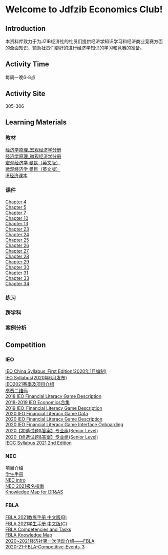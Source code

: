 # Welcome to Jdfzib Economics Club!
## Introduction
本资料库致力于为JZIB经济社的社员们提供经济学知识学习和经济商业竞赛方面的全面知识，辅助社员们更好的进行经济学知识的学习和竞赛的准备。
## Activity Time
每周一晚6-8点
## Activity Site
305-306
## Learning Materials
### 教材
[经济学原理_宏观经济学分册][test1]<br/>
[经济学原理_微观经济学分册][test2]<br/>
[宏观经济学 曼昆（英文版）][test3]<br/>
[微观经济学 曼昆（英文版）][test4]<br/>
[IB经济课本][test20]<br/>
### 课件
[Chapter 4][test32]<br/>
[Chapter 5][test33]<br/>
[Chapter 7][test34]<br/>
[Chapter 10][test35]<br/>
[Chapter 13][test36]<br/>
[Chapter 23][test21]<br/>
[Chapter 24][test22]<br/>
[Chapter 25][test23]<br/>
[Chapter 26][test24]<br/>
[Chapter 27][test25]<br/>
[Chapter 28][test26]<br/>
[Chapter 29][test27]<br/>
[Chapter 30][test28]<br/>
[Chapter 31][test31]<br/>
[Chapter 33][test29]<br/>
[Chapter 34][test30]<br/>
### 练习
### 跨学科
### 案例分析

## Competition
### IEO
[IEO China Syllabus_First Edition(2020年1月编制)][test5]<br/>
[IEO Syllabus(2020年6月发布)][test6]<br/>
[IEO2021赛季及项目介绍][test7]<br/>
[参赛二维码][test8]<br/>
[2018 IEO Financial Literacy Game Description][test37]<br/>
[2018-2019 IEO Economics合集][test38]<br/>
[2019 IEO_Financial Literacy Game Description][test39]<br/>
[2020 IEO Financial Literacy Game Data][test40]<br/>
[2020 IEO Financial Literacy Game Description][test41]<br/>
[2020 IEO Financial Literacy Game Interface Onboarding][test42]<br/>
[2020【初选试题&答案】专业组(Senior Level)][test43]<br/>
[2020【终选试题&答案】专业组(Senior Level)][test44]<br/>
[IEOC Syllabus 2021 2nd Edition][test45]<br/>

### NEC
[项目介绍][test9]<br/>
[学生手册][test10]<br/>
[NEC intro][test11]<br/>
[NEC 2021报名指南][test12]<br/>
[Knowledge Map for DR&AS][test13]<br/>
### FBLA
[FBLA 2021教练手册 中文版(B)][test14]<br/>
[FBLA 2021学生手册 中文版(C)][test15]<br/>
[FBLA Competencies and Tasks][test16]<br/>
[FBLA Knowledge Map][test17]<br/>
[2020~2021经济社第一次活动介绍——FBLA][test18]<br/>
[2020-21-FBLA-Competitive-Events-3][test19]<br/>

[test1]:https://github.com/JzibEconomicClub/download/raw/master/textbook/%E3%80%8A%E7%BB%8F%E6%B5%8E%E5%AD%A6%E5%8E%9F%E7%90%86__%E7%AC%AC7%E7%89%88__%E5%AE%8F%E8%A7%82%E7%BB%8F%E6%B5%8E%E5%AD%A6%E5%88%86%E5%86%8C%EF%BC%88%E9%AB%98%E6%B8%85%EF%BC%89%E3%80%8BN.%E6%A0%BC%E9%87%8C%E9%AB%98%E5%88%A9%C2%B7%E6%9B%BC%E6%98%86_%EF%BC%88N.Gregory_Mankiw%EF%BC%89.pdf
[test2]:https://github.com/JzibEconomicClub/download/raw/master/textbook/%E7%BB%8F%E6%B5%8E%E5%AD%A6%E5%8E%9F%E7%90%86_%E5%BE%AE%E8%A7%82%E7%BB%8F%E6%B5%8E%E5%AD%A6%E5%88%86%E5%86%8C_%E7%BE%8E_%E6%9B%BC%E6%98%86%EF%BC%88%E7%AC%AC%E4%B8%83%E7%89%88%EF%BC%89.pdf
[test3]:https://github.com/JzibEconomicClub/download/raw/master/textbook/%E6%9B%BC%E6%98%86%20%E5%AE%8F%E8%A7%82%E7%BB%8F%E6%B5%8E%E5%AD%A6%20%E8%8B%B1%E6%96%87%E7%AC%AC%E5%85%AD%E7%89%88.pdf
[test4]:https://github.com/JzibEconomicClub/download/raw/master/textbook/%E6%9B%BC%E6%98%86%20%E5%AE%8F%E8%A7%82%E7%BB%8F%E6%B5%8E%E5%AD%A6%20%E8%8B%B1%E6%96%87%E7%AC%AC%E5%85%AD%E7%89%88.pdf
[test5]:https://github.com/JzibEconomicClub/download/raw/master/ieo/IEO%20China%20Syllabus_First%20Edition(2020%E5%B9%B41%E6%9C%88%E7%BC%96%E5%88%B6).pdf
[test6]:https://github.com/JzibEconomicClub/download/raw/master/ieo/IEO%20Syllabus(2020%E5%B9%B46%E6%9C%88%E5%8F%91%E5%B8%83).pdf
[test7]:https://github.com/JzibEconomicClub/download/raw/master/ieo/IEO2021%E8%B5%9B%E5%AD%A3%E5%8F%8A%E9%A1%B9%E7%9B%AE%E4%BB%8B%E7%BB%8D(1).pdf
[test8]:https://github.com/JzibEconomicClub/download/raw/master/ieo/qrcode.jpg
[test9]:https://github.com/JzibEconomicClub/download/raw/master/nec/befa21fccb0fd5124796d34c25767f2b.pdf
[test10]:https://github.com/JzibEconomicClub/download/raw/master/nec/%E5%AD%A6%E7%94%9F%E6%89%8B%E5%86%8C.pdf
[test11]:https://github.com/JzibEconomicClub/download/raw/master/nec/NEC%20intro(1).pptx
[test12]:https://github.com/JzibEconomicClub/download/raw/master/nec/NEC%202021%E6%8A%A5%E5%90%8D%E6%8C%87%E5%8D%97(1).pdf
[test13]:https://github.com/JzibEconomicClub/download/raw/master/nec/Knowledge%20Map%20for%20DR%26AS(1).pdf
[test14]:https://github.com/JzibEconomicClub/download/raw/master/fbla/FBLA%202021%E6%95%99%E7%BB%83%E6%89%8B%E5%86%8C%20%E4%B8%AD%E6%96%87%E7%89%88(B)-0827(1).pdf
[test15]:https://github.com/JzibEconomicClub/download/raw/master/fbla/FBLA%202021%E5%AD%A6%E7%94%9F%E6%89%8B%E5%86%8C%20%E4%B8%AD%E6%96%87%E7%89%88(C)-0903.pdf
[test16]:https://github.com/JzibEconomicClub/download/raw/master/fbla/FBLA%20Competencies%20and%20Tasks.zip
[test17]:https://github.com/JzibEconomicClub/download/raw/master/fbla/FBLA%20Knowledge%20Map.pdf
[test18]:https://github.com/JzibEconomicClub/download/raw/master/fbla/2020~2021%E7%BB%8F%E6%B5%8E%E7%A4%BE%E7%AC%AC%E4%B8%80%E6%AC%A1%E6%B4%BB%E5%8A%A8%E4%BB%8B%E7%BB%8D%E2%80%94%E2%80%94FBLA(1).pptx
[test19]:https://github.com/JzibEconomicClub/download/raw/master/fbla/2020-21-FBLA-Competitive-Events-3.pdf
[test20]:https://github.com/JzibEconomicClub/download/raw/master/textbook/econ%20book%202.pdf
[test21]:https://github.com/JzibEconomicClub/download/raw/master/textbook/Chapter%2023(5).pptx
[test22]:https://github.com/JzibEconomicClub/download/raw/master/textbook/Chapter%2024.pptx
[test23]:https://github.com/JzibEconomicClub/download/raw/master/textbook/Chapter%2025.pptx
[test24]:https://github.com/JzibEconomicClub/download/raw/master/textbook/Chapter%2026(1).pptx
[test25]:https://github.com/JzibEconomicClub/download/raw/master/textbook/Chapter%2027(5).pptx
[test26]:https://github.com/JzibEconomicClub/download/raw/master/textbook/Chapter%2028(2).pptx
[test27]:https://github.com/JzibEconomicClub/download/raw/master/textbook/Chapter%2029.pptx
[test28]:https://github.com/JzibEconomicClub/download/raw/master/textbook/Chapter%2030.pptx
[test31]:https://github.com/JzibEconomicClub/download/raw/master/textbook/Chapter%2031.pptx
[test29]:https://github.com/JzibEconomicClub/download/raw/master/textbook/Chapter%2033.pptx
[test30]:https://github.com/JzibEconomicClub/download/raw/master/textbook/Chapter%2034.pptx
[test32]:https://github.com/JzibEconomicClub/download/raw/master/textbook/Chapter%2004.pptx
[test33]:https://github.com/JzibEconomicClub/download/raw/master/textbook/Chapter%2005.pptx
[test34]:https://github.com/JzibEconomicClub/download/raw/master/textbook/Chapter%2007.pptx
[test35]:https://github.com/JzibEconomicClub/download/raw/master/textbook/Chapter%2010.pptx
[test36]:https://github.com/JzibEconomicClub/download/raw/master/textbook/Chapter%2013.pptx
[test37]:https://github.com/JzibEconomicClub/download/raw/master/ieo/2018%20IEO_Financial%20Literacy%20Game%20Description.pdf
[test38]:https://github.com/JzibEconomicClub/download/raw/master/ieo/2018-2019%20IEO_Economics%E5%90%88%E9%9B%86.pdf
[test39]:https://github.com/JzibEconomicClub/download/raw/master/ieo/2019%20IEO_Financial%20Literacy%20Game%20Description.pdf
[test40]:https://github.com/JzibEconomicClub/download/raw/master/ieo/2020%20IEO_Financial%20Literacy%20Game_Data.xlsx
[test41]:https://github.com/JzibEconomicClub/download/raw/master/ieo/2020%20IEO_Financial%20Literacy%20Game_Description.pdf
[test42]:https://github.com/JzibEconomicClub/download/raw/master/ieo/2020%20IEO_Financial%20Literacy%20Game_Interface_Onboarding.pdf
[test43]:https://github.com/JzibEconomicClub/download/raw/master/ieo/2020%E3%80%90%E5%88%9D%E9%80%89%E8%AF%95%E9%A2%98%26%E7%AD%94%E6%A1%88%E3%80%91%E4%B8%93%E4%B8%9A%E7%BB%84(Senior%20Level)_%E7%BB%8F%E6%B5%8E%E5%AD%A6%E7%9F%A5%E8%AF%86%E6%B5%8B%E8%AF%84_IEO%E4%B8%AD%E5%9B%BD%E5%8C%BA.pdf
[test44]:https://github.com/JzibEconomicClub/download/raw/master/ieo/2020%E3%80%90%E7%BB%88%E9%80%89%E8%AF%95%E9%A2%98%26%E7%AD%94%E6%A1%88%E3%80%91%E4%B8%93%E4%B8%9A%E7%BB%84(Senior%20Level)_%E7%BB%8F%E6%B5%8E%E5%AD%A6%E7%9F%A5%E8%AF%86%E6%B5%8B%E8%AF%84_IEO%E4%B8%AD%E5%9B%BD%E5%8C%BA.pdf
[test45]:https://github.com/JzibEconomicClub/download/raw/master/ieo/IEOC%20Syllabus%202021_2nd%20Edition(2020%E5%B9%B411%E6%9C%88%E5%8F%91%E5%B8%83).pdf
